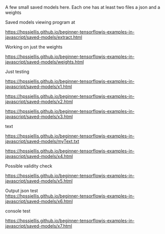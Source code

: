 A few small saved models here. Each one has at least two files a json and a weights


Saved models viewing program at 

https://hpssjellis.github.io/beginner-tensorflowjs-examples-in-javascript/saved-models/extract.html


Working on just the weights 

https://hpssjellis.github.io/beginner-tensorflowjs-examples-in-javascript/saved-models/weights.html

Just testing   


https://hpssjellis.github.io/beginner-tensorflowjs-examples-in-javascript/saved-models/x1.html


https://hpssjellis.github.io/beginner-tensorflowjs-examples-in-javascript/saved-models/x2.html


https://hpssjellis.github.io/beginner-tensorflowjs-examples-in-javascript/saved-models/x3.html

text

https://hpssjellis.github.io/beginner-tensorflowjs-examples-in-javascript/saved-models/myText.txt




https://hpssjellis.github.io/beginner-tensorflowjs-examples-in-javascript/saved-models/x4.html


Possible validity check

https://hpssjellis.github.io/beginner-tensorflowjs-examples-in-javascript/saved-models/x5.html


Output json test  
https://hpssjellis.github.io/beginner-tensorflowjs-examples-in-javascript/saved-models/x6.html


console test

https://hpssjellis.github.io/beginner-tensorflowjs-examples-in-javascript/saved-models/x7.html


